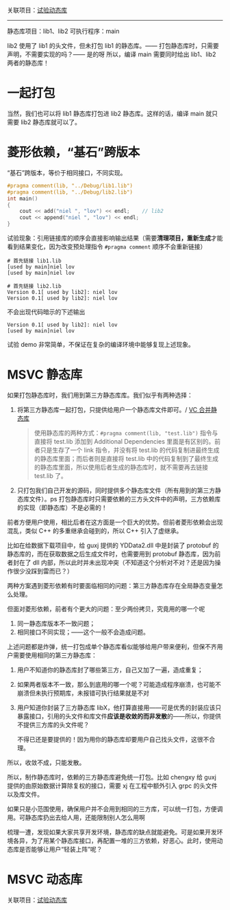 关联项目：[试验动态库][1]

----------------

静态库项目：lib1、lib2
可执行程序：main

lib2 使用了 lib1 的头文件，但未打包 lib1 的静态库。—— 打包静态库时，只需要声明，不需要实现的吗？—— 是的呀
所以，编译 main 需要同时给出 lib1、lib2 两者的静态库！

# 一起打包

当然，我们也可以将 lib1 静态库打包进 lib2 静态库。这样的话，编译 main 就只需要 lib2 静态库就可以了。

# 菱形依赖，“基石”跨版本

“基石”跨版本，等价于相同接口，不同实现。

```cpp
#pragma comment(lib, "../Debug/lib1.lib")
#pragma comment(lib, "../Debug/lib2.lib")
int main()
{
    cout << add("niel ", "lov") << endl;	// lib2
    cout << append("niel ", "lov") << endl;
}
```

试验现象：引用链接库的顺序会直接影响输出结果（需要**清理项目，重新生成**才能看到结果变化，因为改变预处理指令 `#pragma comment` 顺序不会重新链接）

```console
# 首先链接 lib1.lib
[used by main]niel lov
[used by main]niel lov
```

```console
# 首先链接 lib2.lib
Version 0.1[ used by lib2]: niel lov
Version 0.1[ used by lib2]: niel lov
```

不会出现代码暗示的下述输出
```console
Version 0.1[ used by lib2]: niel lov
[used by main]niel lov
```

试验 demo 非常简单，不保证在复杂的编译环境中能够复现上述现象。

# MSVC 静态库

如果打包静态库时，我们用到第三方静态库库。我们似乎有两种选择：
1. 将第三方静态库一起打包，只提供给用户一个静态库文件即可。/ [VC 合并静态库](https://blog.csdn.net/atceedsun/article/details/40084245)

	> 使用静态库的两种方式：`#pragma comment(lib, "test.lib")` 指令与直接将 test.lib 添加到 Additional Dependencies 里面是有区别的。前者只是生存了一个 link 指令，并没有将 test.lib 的代码复制进最终生成的静态库里面；而后者则是直接将 test.lib 中的代码复制到了最终生成的静态库里面，所以使用后者生成的静态库时，就不需要再去链接 test.lib 了。


2. 只打包我们自己开发的源码，同时提供多个静态库文件（所有用到的第三方静态库文件）。ps 打包静态库时只需要依赖的三方头文件中的声明，三方依赖库的实现（即静态库）不是必需的！

前者方便用户使用，相比后者在这方面是一个巨大的优势。但前者菱形依赖会出现混乱，类似 C++ 的多重继承会碰到的，所以 C++ 引入了虚继承。

比如在给数据下载项目中，给 guxj 提供的 YDData2.dll 中是封装了 protobuf 的静态库的，而在获取数据之后生成文件时，也需要用到 protobuf 静态库，因为前者封在了 dll 内部，所以此时并未出现冲突（不知道这个分析对不对？还是因为操作很少没踩到雷而已？）

两种方案遇到菱形依赖有时要面临相同的问题：第三方静态库存在全局静态变量怎么处理。

但面对菱形依赖，前者有个更大的问题：至少两份拷贝，究竟用的哪一个呢
1. 同一静态库版本不一致问题；
2. 相同接口不同实现；——这个一般不会造成问题。

上述问题都是炸弹，统一打包成单个静态库看似能够给用户带来便利，但保不齐用户需要使用相同的第三方静态库：
1. 用户不知道你的静态库封了哪些第三方，自己又加了一遍，造成重复；
2. 如果两者版本不一致，那么到底用的哪一个呢？可能造成程序崩溃，也可能不崩溃但未执行预期库，未报错可执行结果就是不对
3. 用户知道你封装了三方静态库 libX，他打算直接用——可是优秀的封装应该只暴露接口，引用的头文件和库文件**应该是收敛的而非发散**的——所以，你提供不提供三方库的头文件呢？

	不得已还是要提供的！因为用你的静态库却要用户自己找头文件，这很不合理。

所以，收敛不成，只能发散。

所以，制作静态库时，依赖的三方静态库避免统一打包。比如 chengxy 给 guxj 提供的由原始数据计算除复权的接口，需要 xj 在工程中额外引入 grpc 的头文件以及库文件。

如果只是小范围使用，确保用户并不会用到相同的三方库，可以统一打包，方便调用。可静态库扔出去给人用，还能限制别人怎么用啊

梳理一遭，发现如果大家共享开发环境，静态库的缺点就能避免。可是如果开发环境各异，为了用某个静态库接口，再配置一堆的三方依赖，好恶心。此时，使用动态库是否能够让用户“轻装上阵”呢？

# MSVC 动态库

关联项目：[试验动态库][1]

[1]:https://github.com/tnie/TestDll

